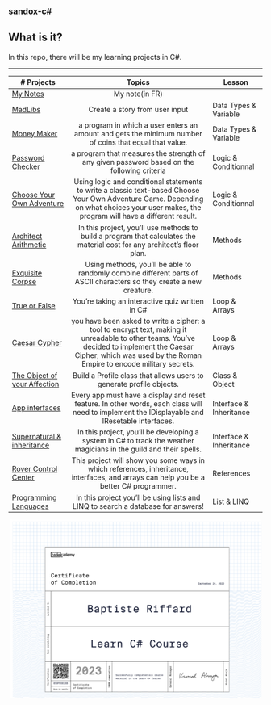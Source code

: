 ### sandox-c#

## What is it?
In this repo, there will be my learning projects in C#.  
***

|# Projects | Topics                                                    | Lesson|
|------|:---------------------------------------------------------:|---------|
|[My Notes](./notes)| My note(in FR)|
|[MadLibs](./MadLibs/MadLibs.md)| Create a story from user input| Data Types & Variable |
|[Money Maker](./MoneyMaker/MoneyMaker.md)| a program in which a user enters an amount and gets the minimum number of coins that equal that value.| Data Types & Variable |
|[Password Checker](./PasswordChecker/PasswordChecker.md)| a program that measures the strength of any given password based on the following criteria|  Logic & Conditionnal |
|[Choose Your Own Adventure](https://github.com/B9R9/sandox-csharp/tree/main/Choose%20Your%20Own%20Adventure/ChooseYourOwnAdventure.md)|  Using logic and conditional statements to write a classic text-based Choose Your Own Adventure Game. Depending on what choices your user makes, the program will have a different result.| Logic & Conditionnal |
|[Architect Arithmetic](https://github.com/B9R9/sandox-csharp/blob/main/Architect%20Arithmetic/intro.md)| In this project, you’ll use methods to build a program that calculates the material cost for any architect’s floor plan.| Methods |
|[Exquisite Corpse](https://github.com/B9R9/sandox-csharp/blob/main/Exquisite%20Corpse/intro.md)|  Using methods, you’ll be able to randomly combine different parts of ASCII characters so they create a new creature.| Methods |
|[True or False](https://github.com/B9R9/sandox-csharp/blob/main/True%20or%20False/intro.md)|  You’re taking an interactive quiz written in C#| Loop & Arrays |
|[Caesar Cypher](https://github.com/B9R9/sandox-csharp/blob/main/Caesar%20Cypher/intro.md)|  you have been asked to write a cipher: a tool to encrypt text, making it unreadable to other teams. You’ve decided to implement the Caesar Cipher, which was used by the Roman Empire to encode military secrets.| Loop & Arrays |
|[The Object of your Affection](https://github.com/B9R9/sandox-csharp/blob/main/The%20Object%20of%20Your%20Affection/intro.md)|  Build a Profile class that allows users to generate profile objects.| Class & Object |
|[App interfaces](https://github.com/B9R9/sandox-csharp/blob/main/App_interfaces/intro.md)| Every app must have a display and reset feature. In other words, each class will need to implement the IDisplayable and IResetable interfaces.| Interface & Inheritance |
|[Supernatural & inheritance](https://github.com/B9R9/sandox-csharp/blob/main/Supernatural_Inheritance/intro.md)|  In this project, you’ll be developing a system in C# to track the weather magicians in the guild and their spells.| Interface & Inheritance|
|[Rover Control Center](https://github.com/B9R9/sandox-csharp/blob/main/Rover%20Control%20Center/Rover%20Control%20Center.md)|  This project will show you some ways in which references, inheritance, interfaces, and arrays can help you be a better C# programmer.| References |
|[Programming Languages](https://github.com/B9R9/sandox-csharp/blob/main/Programming%20Languages/Programming%20Languages.md)|  In this project you’ll be using lists and LINQ to search a database for answers!| List & LINQ |

<p align="center">
  <img  src="https://github.com/B9R9/sandox-csharp/blob/main/certification.png" width=500px>
</p>



